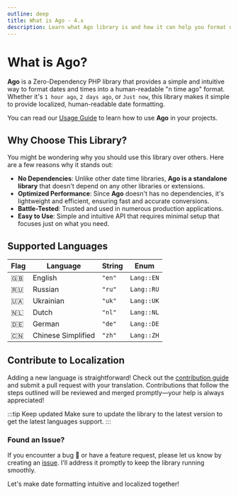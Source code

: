 ```yaml
---
outline: deep
title: What is Ago - 4.x
description: Learn what Ago library is and how it can help you format dates and times into a human-readable format
---
```


# What is Ago?
**Ago** is a Zero-Dependency PHP library that provides a simple and intuitive way to format dates and times into a human-readable "n time ago" format. Whether it's `1 hour ago`, `2 days ago`, or `Just now`, this library makes it simple to provide localized, human-readable date formatting.

You can read our [Usage Guide](/4.x/usage-guide) to learn how to use **Ago** in your projects.

## Why Choose This Library?
You might be wondering why you should use this library over others. Here are a few reasons why it stands out:

- **No Dependencies**: Unlike other date time libraries, **Ago is a standalone library** that doesn't depend on any other libraries or extensions.
- **Optimized Performance**: Since **Ago** doesn't has no dependencies, it's lightweight and efficient, ensuring fast and accurate conversions.
- **Battle-Tested**: Trusted and used in numerous production applications.
- **Easy to Use**: Simple and intuitive API that requires minimal setup that focuses just on what you need.

## Supported Languages
| Flag | Language           | String | Enum       |
| ---- | ------------------ | ------ | ---------- |
| 🇬🇧    | English            | `"en"` | `Lang::EN` |
| 🇷🇺    | Russian            | `"ru"` | `Lang::RU` |
| 🇺🇦    | Ukrainian          | `"uk"` | `Lang::UK` |
| 🇳🇱    | Dutch              | `"nl"` | `Lang::NL` |
| 🇩🇪    | German             | `"de"` | `Lang::DE` |
| 🇨🇳    | Chinese Simplified | `"zh"` | `Lang::ZH` |

## Contribute to Localization
Adding a new language is straightforward! Check out the [contribution guide](/4.x/contribute.html) and submit a pull request with your translation. Contributions that follow the steps outlined will be reviewed and merged promptly—your help is always appreciated!

:::tip Keep updated
Make sure to update the library to the latest version to get the latest languages support.
:::

### Found an Issue?
If you encounter a bug 🐛 or have a feature request, please let us know by creating an [issue](https://github.com/php-ago/ago/issues/new). I'll address it promptly to keep the library running smoothly.

Let's make date formatting intuitive and localized together!